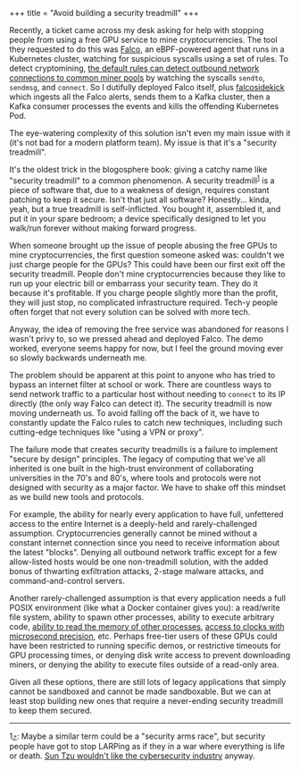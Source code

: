 +++
title = "Avoid building a security treadmill"
+++

Recently, a ticket came across my desk asking for help with stopping people from using a free GPU service to mine cryptocurrencies. The tool they requested to do this was [Falco](https://falco.org/docs/), an eBPF-powered agent that runs in a Kubernetes cluster, watching for suspicious syscalls using a set of rules. To detect cryptomining, [the default rules can detect outbound network connections to common miner pools](https://github.com/falcosecurity/rules/blob/371e43167e1b70ef0600d8fd30c8a338663ccb56/rules/falco-sandbox_rules.yaml#L1481) by watching the syscalls `sendto`, `sendmsg`, and `connect`. So I dutifully deployed Falco itself, plus [falcosidekick](https://github.com/falcosecurity/falcosidekick) which ingests all the Falco alerts, sends them to a Kafka cluster, then a Kafka consumer processes the events and kills the offending Kubernetes Pod.

The eye-watering complexity of this solution isn't even my main issue with it (it's not bad for a modern platform team). My issue is that it's a "security treadmill".

It's the oldest trick in the blogosphere book: giving a catchy name like "security treadmill" to a common phenomenon. A security treadmill<sup id="back-1">[1](#1)</sup> is a piece of software that, due to a weakness of design, requires constant patching to keep it secure. Isn't that just all software? Honestly... kinda, yeah, but a true treadmill is self-inflicted. You bought it, assembled it, and put it in your spare bedroom; a device specifically designed to let you walk/run forever without making forward progress.

When someone brought up the issue of people abusing the free GPUs to mine cryptocurrencies, the first question someone asked was: couldn't we just charge people for the GPUs? This could have been our first exit off the security treadmill. People don't mine cryptocurrencies because they like to run up your electric bill or embarrass your security team. They do it because it's profitable. If you charge people slightly more than the profit, they will just stop, no complicated infrastructure required. Tech-y people often forget that not every solution can be solved with more tech.

Anyway, the idea of removing the free service was abandoned for reasons I wasn't privy to, so we pressed ahead and deployed Falco. The demo worked, everyone seems happy for now, but I feel the ground moving ever so slowly backwards underneath me.

The problem should be apparent at this point to anyone who has tried to bypass an internet filter at school or work. There are countless ways to send network traffic to a particular host without needing to `connect` to its IP directly (the only way Falco can detect it). The security treadmill is now moving underneath us. To avoid falling off the back of it, we have to constantly update the Falco rules to catch new techniques, including such cutting-edge techniques like "using a VPN or proxy".

The failure mode that creates security treadmills is a failure to implement "secure by design" principles. The legacy of computing that we've all inherited is one built in the high-trust environment of collaborating universities in the 70's and 80's, where tools and protocols were not designed with security as a major factor. We have to shake off this mindset as we build new tools and protocols.

For example, the ability for nearly every application to have full, unfettered access to the entire Internet is a deeply-held and rarely-challenged assumption. Cryptocurrencies generally cannot be mined without a constant internet connection since you need to receive information about the latest "blocks". Denying all outbound network traffic except for a few allow-listed hosts would be one non-treadmill solution, with the added bonus of thwarting exfiltration attacks, 2-stage malware attacks, and command-and-control servers.

Another rarely-challenged assumption is that every application needs a full POSIX environment (like what a Docker container gives you): a read/write file system, ability to spawn other processes, ability to execute arbitrary code, [ability to read the memory of other processes](https://blog.cloudflare.com/diving-into-proc-pid-mem/#access-checks), [access to clocks with microsecond precision](https://developer.chrome.com/blog/meltdown-spectre/#high-resolution_timers), etc. Perhaps free-tier users of these GPUs could have been restricted to running specific demos, or restrictive timeouts for GPU processing times, or denying disk write access to prevent downloading miners, or denying the ability to execute files outside of a read-only area.

Given all these options, there are still lots of legacy applications that simply cannot be sandboxed and cannot be made sandboxable. But we can at least stop building new ones that require a never-ending security treadmill to keep them secured.

---

<aside>

<span id="1">1<span>[⤴](#back-1): Maybe a similar term could be a "security arms race", but security people have got to stop LARPing as if they in a war where everything is life or death. [Sun Tzu wouldn't like the cybersecurity industry](https://kellyshortridge.com/blog/posts/sun-tzu-wouldnt-like-the-cybersecurity-industry/) anyway.

</aside>
